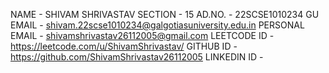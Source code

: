 NAME - SHIVAM SHRIVASTAV
SECTION - 15
AD.NO. - 22SCSE1010234
GU EMAIL - shivam.22scse1010234@galgotiasuniversity.edu.in
PERSONAL EMAIL - shivamshrivastav26112005@gmail.com
LEETCODE ID - https://leetcode.com/u/ShivamShrivastav/
GITHUB ID - https://github.com/ShivamShrivastav26112005
LINKEDIN ID - 
